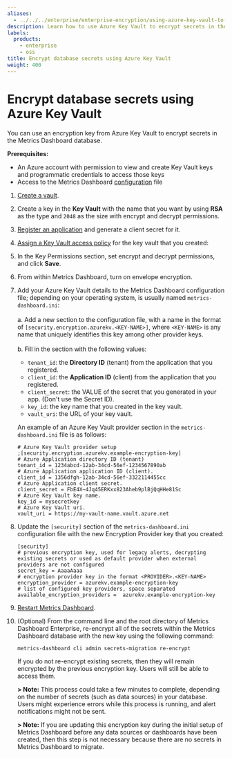 ```yaml
---
aliases:
  - ../../../enterprise/enterprise-encryption/using-azure-key-vault-to-encrypt-database-secrets/
description: Learn how to use Azure Key Vault to encrypt secrets in the Metrics Dashboard database.
labels:
  products:
    - enterprise
    - oss
title: Encrypt database secrets using Azure Key Vault
weight: 400
---
```


# Encrypt database secrets using Azure Key Vault

You can use an encryption key from Azure Key Vault to encrypt secrets in the Metrics Dashboard database.

**Prerequisites:**

- An Azure account with permission to view and create Key Vault keys and programmatic credentials to access those keys
- Access to the Metrics Dashboard [configuration](../../../configure-metrics-dashboard/#configuration-file-location) file

1. [Create a vault](https://docs.microsoft.com/en-us/azure/key-vault/general/quick-create-portal#create-a-vault).

2. Create a key in the **Key Vault** with the name that you want by using **RSA** as the type and `2048` as the size with encrypt and decrypt permissions.

3. [Register an application](https://docs.microsoft.com/en-us/azure/active-directory/develop/quickstart-register-app#register-an-application) and generate a client secret for it.

4. [Assign a Key Vault access policy](https://docs.microsoft.com/en-us/azure/key-vault/general/assign-access-policy?tabs=azure-portal) for the key vault that you created:

5. In the Key Permissions section, set encrypt and decrypt permissions, and click **Save**.

6. From within Metrics Dashboard, turn on envelope encryption.

7. Add your Azure Key Vault details to the Metrics Dashboard configuration file; depending on your operating system, is usually named `metrics-dashboard.ini`:
   <br><br>a. Add a new section to the configuration file, with a name in the format of `[security.encryption.azurekv.<KEY-NAME>]`, where `<KEY-NAME>` is any name that uniquely identifies this key among other provider keys.
   <br><br>b. Fill in the section with the following values:
   <br>
   - `tenant_id`: the **Directory ID** (tenant) from the application that you registered.
   - `client_id`: the **Application ID** (client) from the application that you registered.
   - `client_secret`: the VALUE of the secret that you generated in your app. (Don't use the Secret ID).
   - `key_id`: the key name that you created in the key vault.
   - `vault_uri`: the URL of your key vault.

   An example of an Azure Key Vault provider section in the `metrics-dashboard.ini` file is as follows:

   ```
   # Azure Key Vault provider setup
   ;[security.encryption.azurekv.example-encryption-key]
   # Azure Application directory ID (tenant)
   tenant_id = 1234abcd-12ab-34cd-56ef-1234567890ab
   # Azure Application application ID (client).
   client_id = 1356dfgh-12ab-34cd-56ef-3322114455cc
   # Azure Application client secret.
   client_secret = FbE4X~4Jq45ERKxx823Aheb9plBjQqHHe81Sc
   # Azure Key Vault key name.
   key_id = mysecretkey
   # Azure Key Vault uri.
   vault_uri = https://my-vault-name.vault.azure.net
   ```

8. Update the `[security]` section of the `metrics-dashboard.ini` configuration file with the new Encryption Provider key that you created:

   ```
   [security]
   # previous encryption key, used for legacy alerts, decrypting existing secrets or used as default provider when external providers are not configured
   secret_key = AaaaAaaa
   # encryption provider key in the format <PROVIDER>.<KEY-NAME>
   encryption_provider = azurekv.example-encryption-key
   # list of configured key providers, space separated
   available_encryption_providers =  azurekv.example-encryption-key
   ```

9. [Restart Metrics Dashboard](/docs/metrics-dashboard/latest/installation/restart-metrics-dashboard/).

10. (Optional) From the command line and the root directory of Metrics Dashboard Enterprise, re-encrypt all of the secrets within the Metrics Dashboard database with the new key using the following command:

    `metrics-dashboard cli admin secrets-migration re-encrypt`

    If you do not re-encrypt existing secrets, then they will remain encrypted by the previous encryption key. Users will still be able to access them.

    **> Note:** This process could take a few minutes to complete, depending on the number of secrets (such as data sources) in your database. Users might experience errors while this process is running, and alert notifications might not be sent.

    **> Note:** If you are updating this encryption key during the initial setup of Metrics Dashboard before any data sources or dashboards have been created, then this step is not necessary because there are no secrets in Metrics Dashboard to migrate.
